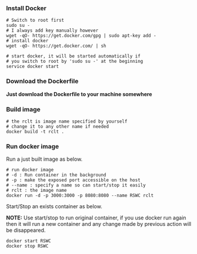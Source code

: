 
### Install Docker

```shell
# Switch to root first
sudo su -
# I always add key manually however
wget -qO- https://get.docker.com/gpg | sudo apt-key add -
# install docker
wget -qO- https://get.docker.com/ | sh

# start docker, it will be started automatically if
# you switch to root by 'sudo su -' at the beginning
service docker start
```

### Download the Dockerfile

**Just download the Dockerfile to your machine somewhere**

### Build image

```shell
# the rclt is image name specified by yourself
# change it to any other name if needed
docker build -t rclt .
```

### Run docker image

Run a just built image as below.

```shell
# run docker image
# -d : Run container in the background
# -p : make the exposed port accessible on the host
# --name : specify a name so can start/stop it easily
# rclt : the image name
docker run -d -p 3000:3000 -p 8080:8080 --name RSWC rclt
```

Start/Stop an exists container as below.

**NOTE:** Use start/stop to run original container, if you use docker run again then it will run a new container and any change made by previous action will be disappeared. 

```shell
docker start RSWC
docker stop RSWC
```
